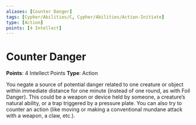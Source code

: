```yaml
---
aliases: [Counter Danger]
tags: [Cypher/Abilities/C, Cypher/Abilities/Action-Initiate]
type: [Action]
points: [4 Intellect]
---
```


# Counter Danger

**Points**: 4 Intellect Points
**Type**: Action

You negate a source of potential danger related to one creature or object within immediate distance for one minute (instead of one round, as with Foil Danger). This could be a weapon or device held by someone, a creature’s natural ability, or a trap triggered by a pressure plate. You can also try to counter an action (like moving or making a conventional mundane attack with a weapon, a claw, etc.).
